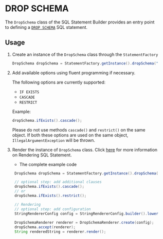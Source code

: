 # DROP SCHEMA

The `DropSchema` class of the SQL Statement Builder provides an entry 
point to defining a [`DROP SCHEMA`](https://docs.exasol.com/sql/drop_schema.htm) SQL statement.

## Usage

1. Create an instance of the `DropSchema` class through the `StatementFactory`

   ```java
   DropSchema dropSchema = StatementFactory.getInstance().dropSchema("schemaName");
   ```

2. Add available options using fluent programming if necessary.

    The following options are currently supported:
    
    - `IF EXISTS`
    - `CASCADE`
    - `RESTRICT`
    
    Example:

    ```java
    dropSchema.ifExists().cascade();
    ```
    Please do not use methods `cascade()` and `restrict()` on the same object.
    If both these options are used on the same object, `IllegalArgumentException` will be thrown.

3. Render the instance of `DropSchema` class. Click [here](../rendering.md) for more information on Rendering SQL Statement.

   - The complete example code

    ```java
     DropSchema dropSchema = StatementFactory.getInstance().dropSchema("schemaName");

     // optional step: add additional clauses
     dropSchema.ifExists().cascade();
     // or
     dropSchema.ifExists().restrict();
   
     // Rendering
     // optional step: add configuration
     StringRendererConfig config = StringRendererConfig.builder().lowerCase(true).build();
  
     DropSchemaRenderer renderer = DropSchemaRenderer.create(config);
     dropSchema.accept(renderer);
     String renderedString = renderer.render();
     ```